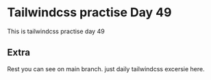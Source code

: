 # Tailwindcss practise Day 49

This is tailwindcss practise day 49

## Extra

Rest you can see on main branch. just daily tailwindcss excersie here.
